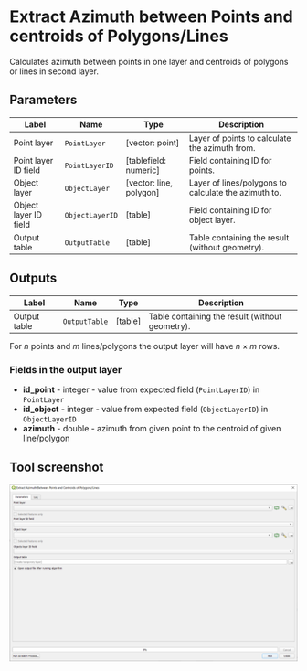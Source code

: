 # Extract Azimuth between Points and centroids of Polygons/Lines

Calculates azimuth between points in one layer and centroids of polygons or lines in second layer.

## Parameters

| Label | Name | Type | Description |
| --- | --- | --- | --- |
| Point layer | `PointLayer` | [vector: point] | Layer of points to calculate the azimuth from. |
| Point layer ID field | `PointLayerID` | [tablefield: numeric] | Field containing ID for points. |
| Object layer | `ObjectLayer` | [vector: line, polygon]  | Layer of lines/polygons to calculate the azimuth to. |
| Object layer ID field | `ObjectLayerID` | [table]  | Field containing ID for object layer. |
| Output table | `OutputTable` | [table]  | Table containing the result (without geometry). |

## Outputs

| Label | Name | Type | Description |
| --- | --- | --- | --- |
| Output table | `OutputTable` | [table]  | Table containing the result (without geometry). |

For $n$ points and $m$ lines/polygons the output layer will have $n \times m$ rows.

### Fields in the output layer

* __id_point__ - integer - value from expected field (`PointLayerID`) in `PointLayer`
* __id_object__ - integer - value from expected field (`ObjectLayerID`) in `ObjectLayerID`
* __azimuth__ - double - azimuth from given point to the centroid of given line/polygon

## Tool screenshot

![Extract Limit Angles](../../images/tool_azimuth.png)
	